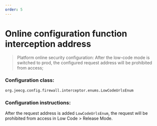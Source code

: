 ```yaml
---
order: 5
---
```


# Online configuration function interception address

> Platform online security configuration: After the low-code mode is switched to prod, the configured request address will be prohibited from access;

### Configuration class:

`org.jeecg.config.firewall.interceptor.enums.LowCodeUrlsEnum`

### Configuration instructions:

After the request address is added `LowCodeUrlsEnum`, the request will be prohibited from access in Low Code > Release Mode.
